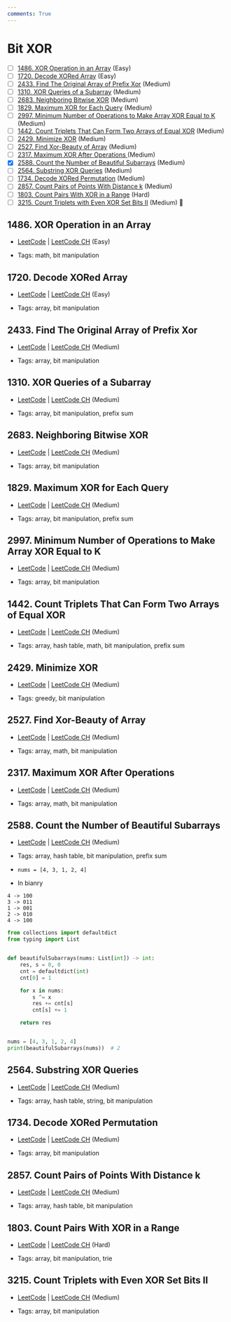 ```yaml
---
comments: True
---
```


# Bit XOR

- [ ] [1486. XOR Operation in an Array](https://leetcode.cn/problems/xor-operation-in-an-array/) (Easy)
- [ ] [1720. Decode XORed Array](https://leetcode.cn/problems/decode-xored-array/) (Easy)
- [ ] [2433. Find The Original Array of Prefix Xor](https://leetcode.cn/problems/find-the-original-array-of-prefix-xor/) (Medium)
- [ ] [1310. XOR Queries of a Subarray](https://leetcode.cn/problems/xor-queries-of-a-subarray/) (Medium)
- [ ] [2683. Neighboring Bitwise XOR](https://leetcode.cn/problems/neighboring-bitwise-xor/) (Medium)
- [ ] [1829. Maximum XOR for Each Query](https://leetcode.cn/problems/maximum-xor-for-each-query/) (Medium)
- [ ] [2997. Minimum Number of Operations to Make Array XOR Equal to K](https://leetcode.cn/problems/minimum-number-of-operations-to-make-array-xor-equal-to-k/) (Medium)
- [ ] [1442. Count Triplets That Can Form Two Arrays of Equal XOR](https://leetcode.cn/problems/count-triplets-that-can-form-two-arrays-of-equal-xor/) (Medium)
- [ ] [2429. Minimize XOR](https://leetcode.cn/problems/minimize-xor/) (Medium)
- [ ] [2527. Find Xor-Beauty of Array](https://leetcode.cn/problems/find-xor-beauty-of-array/) (Medium)
- [ ] [2317. Maximum XOR After Operations ](https://leetcode.cn/problems/maximum-xor-after-operations/) (Medium)
- [x] [2588. Count the Number of Beautiful Subarrays](https://leetcode.cn/problems/count-the-number-of-beautiful-subarrays/) (Medium)
- [ ] [2564. Substring XOR Queries](https://leetcode.cn/problems/substring-xor-queries/) (Medium)
- [ ] [1734. Decode XORed Permutation](https://leetcode.cn/problems/decode-xored-permutation/) (Medium)
- [ ] [2857. Count Pairs of Points With Distance k](https://leetcode.cn/problems/count-pairs-of-points-with-distance-k/) (Medium)
- [ ] [1803. Count Pairs With XOR in a Range](https://leetcode.cn/problems/count-pairs-with-xor-in-a-range/) (Hard)
- [ ] [3215. Count Triplets with Even XOR Set Bits II](https://leetcode.cn/problems/count-triplets-with-even-xor-set-bits-ii/) (Medium) 👑

## 1486. XOR Operation in an Array

-   [LeetCode](https://leetcode.com/problems/xor-operation-in-an-array/) | [LeetCode CH](https://leetcode.cn/problems/xor-operation-in-an-array/) (Easy)

-   Tags: math, bit manipulation

## 1720. Decode XORed Array

-   [LeetCode](https://leetcode.com/problems/decode-xored-array/) | [LeetCode CH](https://leetcode.cn/problems/decode-xored-array/) (Easy)

-   Tags: array, bit manipulation

## 2433. Find The Original Array of Prefix Xor

-   [LeetCode](https://leetcode.com/problems/find-the-original-array-of-prefix-xor/) | [LeetCode CH](https://leetcode.cn/problems/find-the-original-array-of-prefix-xor/) (Medium)

-   Tags: array, bit manipulation

## 1310. XOR Queries of a Subarray

-   [LeetCode](https://leetcode.com/problems/xor-queries-of-a-subarray/) | [LeetCode CH](https://leetcode.cn/problems/xor-queries-of-a-subarray/) (Medium)

-   Tags: array, bit manipulation, prefix sum

## 2683. Neighboring Bitwise XOR

-   [LeetCode](https://leetcode.com/problems/neighboring-bitwise-xor/) | [LeetCode CH](https://leetcode.cn/problems/neighboring-bitwise-xor/) (Medium)

-   Tags: array, bit manipulation

## 1829. Maximum XOR for Each Query

-   [LeetCode](https://leetcode.com/problems/maximum-xor-for-each-query/) | [LeetCode CH](https://leetcode.cn/problems/maximum-xor-for-each-query/) (Medium)

-   Tags: array, bit manipulation, prefix sum

## 2997. Minimum Number of Operations to Make Array XOR Equal to K

-   [LeetCode](https://leetcode.com/problems/minimum-number-of-operations-to-make-array-xor-equal-to-k/) | [LeetCode CH](https://leetcode.cn/problems/minimum-number-of-operations-to-make-array-xor-equal-to-k/) (Medium)

-   Tags: array, bit manipulation

## 1442. Count Triplets That Can Form Two Arrays of Equal XOR

-   [LeetCode](https://leetcode.com/problems/count-triplets-that-can-form-two-arrays-of-equal-xor/) | [LeetCode CH](https://leetcode.cn/problems/count-triplets-that-can-form-two-arrays-of-equal-xor/) (Medium)

-   Tags: array, hash table, math, bit manipulation, prefix sum

## 2429. Minimize XOR

-   [LeetCode](https://leetcode.com/problems/minimize-xor/) | [LeetCode CH](https://leetcode.cn/problems/minimize-xor/) (Medium)

-   Tags: greedy, bit manipulation

## 2527. Find Xor-Beauty of Array

-   [LeetCode](https://leetcode.com/problems/find-xor-beauty-of-array/) | [LeetCode CH](https://leetcode.cn/problems/find-xor-beauty-of-array/) (Medium)

-   Tags: array, math, bit manipulation

## 2317. Maximum XOR After Operations

-   [LeetCode](https://leetcode.com/problems/maximum-xor-after-operations/) | [LeetCode CH](https://leetcode.cn/problems/maximum-xor-after-operations/) (Medium)

-   Tags: array, math, bit manipulation

## 2588. Count the Number of Beautiful Subarrays

-   [LeetCode](https://leetcode.com/problems/count-the-number-of-beautiful-subarrays/) | [LeetCode CH](https://leetcode.cn/problems/count-the-number-of-beautiful-subarrays/) (Medium)

-   Tags: array, hash table, bit manipulation, prefix sum
- `nums = [4, 3, 1, 2, 4]`
- In bianry

```
4 -> 100
3 -> 011
1 -> 001
2 -> 010
4 -> 100
```

```python title="2588. Count the Number of Beautiful Subarrays - Python Solution"
from collections import defaultdict
from typing import List


def beautifulSubarrays(nums: List[int]) -> int:
    res, s = 0, 0
    cnt = defaultdict(int)
    cnt[0] = 1

    for x in nums:
        s ^= x
        res += cnt[s]
        cnt[s] += 1

    return res


nums = [4, 3, 1, 2, 4]
print(beautifulSubarrays(nums))  # 2

```

## 2564. Substring XOR Queries

-   [LeetCode](https://leetcode.com/problems/substring-xor-queries/) | [LeetCode CH](https://leetcode.cn/problems/substring-xor-queries/) (Medium)

-   Tags: array, hash table, string, bit manipulation

## 1734. Decode XORed Permutation

-   [LeetCode](https://leetcode.com/problems/decode-xored-permutation/) | [LeetCode CH](https://leetcode.cn/problems/decode-xored-permutation/) (Medium)

-   Tags: array, bit manipulation

## 2857. Count Pairs of Points With Distance k

-   [LeetCode](https://leetcode.com/problems/count-pairs-of-points-with-distance-k/) | [LeetCode CH](https://leetcode.cn/problems/count-pairs-of-points-with-distance-k/) (Medium)

-   Tags: array, hash table, bit manipulation

## 1803. Count Pairs With XOR in a Range

-   [LeetCode](https://leetcode.com/problems/count-pairs-with-xor-in-a-range/) | [LeetCode CH](https://leetcode.cn/problems/count-pairs-with-xor-in-a-range/) (Hard)

-   Tags: array, bit manipulation, trie

## 3215. Count Triplets with Even XOR Set Bits II

-   [LeetCode](https://leetcode.com/problems/count-triplets-with-even-xor-set-bits-ii/) | [LeetCode CH](https://leetcode.cn/problems/count-triplets-with-even-xor-set-bits-ii/) (Medium)

-   Tags: array, bit manipulation
